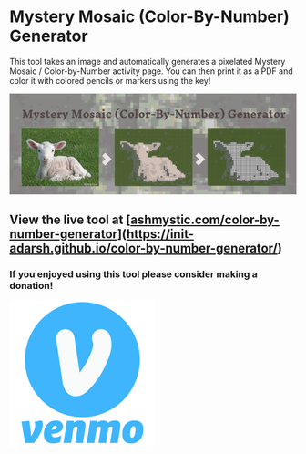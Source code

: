 # Mystery Mosaic (Color-By-Number) Generator
This tool takes an image and automatically generates a pixelated Mystery Mosaic / Color-by-Number activity page. You can then print it as a PDF and color it with colored pencils or markers using the key!

![alt text](https://github.com/ashmystic/color-by-number-generator/blob/master/images/instructions_banner.png?raw=true)

## View the live tool at [[ashmystic.com/color-by-number-generator](http://ashmystic.com/color-by-number-generator/)](https://init-adarsh.github.io/color-by-number-generator/)

### If you enjoyed using this tool please consider making a donation!
[<img src="https://github.com/ashmystic/color-by-number-generator/blob/master/images/venmo_logo.png?raw=true">](https://venmo.com/Ash_Mystic)

